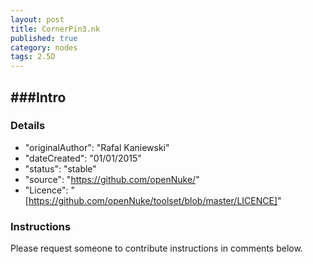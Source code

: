 ```yaml
---
layout: post
title: CornerPin3.nk
published: true
category: nodes
tags: 2.5D
---
```


###Intro
- 

### Details
- "originalAuthor": "Rafal Kaniewski"
- "dateCreated": "01/01/2015"
- "status": "stable"
- "source": "https://github.com/openNuke/"
- "Licence": "[https://github.com/openNuke/toolset/blob/master/LICENCE]"

### Instructions
Please request someone to contribute instructions in comments below.
